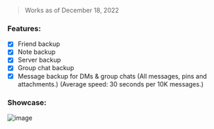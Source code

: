 > Works as of December 18, 2022

### Features:
- [x] Friend backup
- [x] Note backup
- [x] Server backup
- [x] Group chat backup
- [x] Message backup for DMs & group chats (All messages, pins and attachments.) (Average speed: 30 seconds per 10K messages.)

### Showcase:
![image](https://user-images.githubusercontent.com/109295864/209398170-f6d57b0d-640f-48ae-b0ea-686250e2e4ee.png)
